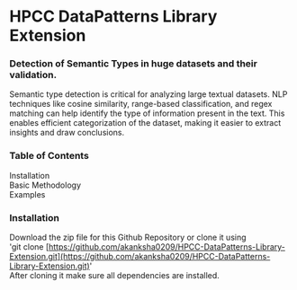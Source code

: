 # HPCC DataPatterns Library Extension
### Detection of Semantic Types in huge datasets and their validation.
Semantic type detection is critical for analyzing large textual datasets. NLP techniques like cosine similarity, range-based classification, and regex matching can help identify the type of information present in the text. This enables efficient categorization of the dataset, making it easier to extract insights and draw conclusions.
### Table of Contents
Installation</br>
Basic Methodology</br>
Examples</br>

### Installation
Download the zip file for this Github Repository or clone it using </br>
'git clone [https://github.com/akanksha0209/HPCC-DataPatterns-Library-Extension.git](https://github.com/akanksha0209/HPCC-DataPatterns-Library-Extension.git)' </br>
After cloning it make sure all dependencies are installed.
